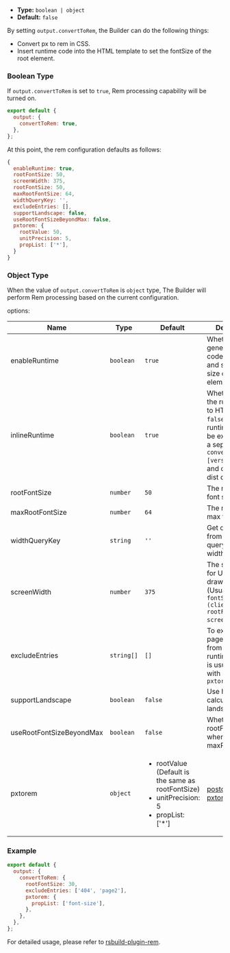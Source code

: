 - **Type:** `boolean | object`
- **Default:** `false`

By setting `output.convertToRem`, the Builder can do the following things:

- Convert px to rem in CSS.
- Insert runtime code into the HTML template to set the fontSize of the root element.

### Boolean Type

If `output.convertToRem` is set to `true`, Rem processing capability will be turned on.

```js
export default {
  output: {
    convertToRem: true,
  },
};
```

At this point, the rem configuration defaults as follows:

```js
{
  enableRuntime: true,
  rootFontSize: 50,
  screenWidth: 375,
  rootFontSize: 50,
  maxRootFontSize: 64,
  widthQueryKey: '',
  excludeEntries: [],
  supportLandscape: false,
  useRootFontSizeBeyondMax: false,
  pxtorem: {
    rootValue: 50,
    unitPrecision: 5,
    propList: ['*'],
  }
}
```

### Object Type

When the value of `output.convertToRem` is `object` type, The Builder will perform Rem processing based on the current configuration.

options:

| Name                     | Type       | Default                                                                                                              | Description                                                                                                                                                                        |
| ------------------------ | ---------- | -------------------------------------------------------------------------------------------------------------------- | ---------------------------------------------------------------------------------------------------------------------------------------------------------------------------------- |
| enableRuntime            | `boolean`  | `true`                                                                                                               | Whether to generate runtime code to calculate and set the font size of the root element                                                                                            |
| inlineRuntime            | `boolean`  | `true`                                                                                                               | Whether to inline the runtime code to HTML. If set to `false`, the runtime code will be extracted into a separate `convert-rem.[version].js` file and output to the dist directory |
| rootFontSize             | `number`   | `50`                                                                                                                 | The root element font size                                                                                                                                                         |
| maxRootFontSize          | `number`   | `64`                                                                                                                 | The root element max font size                                                                                                                                                     |
| widthQueryKey            | `string`   | `'' `                                                                                                                | Get clientWidth from the url query based on widthQueryKey                                                                                                                          |
| screenWidth              | `number`   | `375`                                                                                                                | The screen width for UI design drawings (Usually, `fontSize = (clientWidth * rootFontSize) / screenWidth`)                                                                         |
| excludeEntries           | `string[]` | `[]`                                                                                                                 | To exclude some page entries from injecting runtime code, it is usually used with `pxtorem.exclude`                                                                                |
| supportLandscape         | `boolean`  | `false`                                                                                                              | Use height to calculate rem in landscape                                                                                                                                           |
| useRootFontSizeBeyondMax | `boolean`  | `false`                                                                                                              | Whether to use rootFontSize when large than maxRootFontSize                                                                                                                        |
| pxtorem                  | `object`   | <ul><li>rootValue (Default is the same as rootFontSize) </li><li>unitPrecision: 5 </li><li>propList: ['*']</li></ul> | [postcss-pxtorem](https://github.com/cuth/postcss-pxtorem#options) options                                                                                                         |

### Example

```js
export default {
  output: {
    convertToRem: {
      rootFontSize: 30,
      excludeEntries: ['404', 'page2'],
      pxtorem: {
        propList: ['font-size'],
      },
    },
  },
};
```

For detailed usage, please refer to [rsbuild-plugin-rem](https://github.com/rspack-contrib/rsbuild-plugin-rem).
